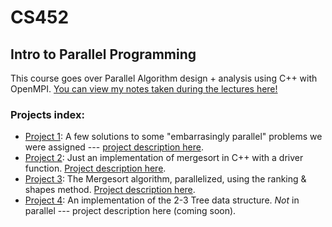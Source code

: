 # CS452
## Intro to Parallel Programming

This course goes over Parallel Algorithm design + analysis using C++ with OpenMPI. [You can view my notes taken during the lectures here!](https://hackmd.io/s/Bycfx4Bwg)

### Projects index:

- [Project 1](https://github.com/harrisonlingren/CS452/tree/master/project1): A few solutions to some "embarrasingly parallel" problems we were assigned --- [project description here](https://drive.google.com/open?id=0BxFbYCSMHn37NVRILThuUXk0SEE).
- [Project 2](https://github.com/harrisonlingren/CS452/tree/master/project2): Just an implementation of mergesort in C++ with a driver function. [Project description here](https://drive.google.com/open?id=0BxFbYCSMHn37cVhPTnpoSEVCYU0).
- [Project 3](https://github.com/harrisonlingren/CS452/tree/master/project3): The Mergesort algorithm, parallelized, using the ranking & shapes method. [Project description here](https://drive.google.com/open?id=0BxFbYCSMHn37VUV3a2ZsT0JxVlU).
- [Project 4](https://github.com/harrisonlingren/CS452/tree/master/project4): An implementation of the 2-3 Tree data structure. *Not* in parallel --- project description here (coming soon).
